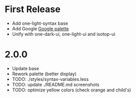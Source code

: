 # First Release
- Add one-light-syntax base
- Add Google [Google palette](http://www.google.com/design/spec/style/color.html)
- Unify with one-dark-ui, one-light-ui and isotop-ui
# 2.0.0
- Update base
- Rework palette (better display)
- TODO: ./styles/syntax-variables.less
- TODO: update ./README.md screenshots
- TODO: optimize yellow colors (check orange and child's)
